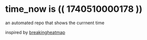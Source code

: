 # time_now is (( 1740510000178 ))

an automated repo that shows the currnent time

inspired by [breakingheatmap](https://github.com/breakingheatmap/breakingheatmap)